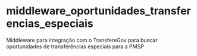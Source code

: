 # middleware_oportunidades_transferencias_especiais
Middleware para integração com o TransfereGov para buscar oportunidades de transferências especiais para a PMSP
